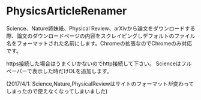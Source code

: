 PhysicsArticleRenamer
======================

Science、Nature姉妹紙、Physical Review、arXivから論文をダウンロードする際、論文のダウンロードページの内容をスクレイピングしデフォルトのファイル名をフォーマットされた名前にします。Chromeの拡張なのでChromeのみ対応です。

https接続した場合はうまくいかないのでhttp接続して下さい。
Scienceはフルペーパーで表示した時だけDLを追加します。

(2017/4/1: Science,Nature,PhysicalReviewはサイトのフォーマットが変わってしまったので使えなくなってしまいました)
